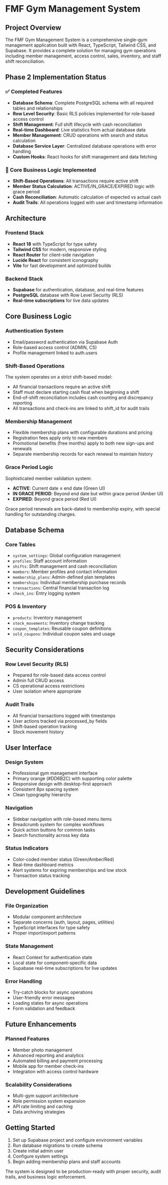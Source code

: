 # FMF Gym Management System

## Project Overview

The FMF Gym Management System is a comprehensive single-gym management application built with React, TypeScript, Tailwind CSS, and Supabase. It provides a complete solution for managing gym operations including member management, access control, sales, inventory, and staff shift reconciliation.

## Phase 2 Implementation Status

### ✅ Completed Features
- **Database Schema**: Complete PostgreSQL schema with all required tables and relationships
- **Row Level Security**: Basic RLS policies implemented for role-based access control
- **Shift Management**: Full shift lifecycle with cash reconciliation
- **Real-time Dashboard**: Live statistics from actual database data
- **Member Management**: CRUD operations with search and status calculation
- **Database Service Layer**: Centralized database operations with error handling
- **Custom Hooks**: React hooks for shift management and data fetching

### 🔄 Core Business Logic Implemented
- **Shift-Based Operations**: All transactions require active shift
- **Member Status Calculation**: ACTIVE/IN_GRACE/EXPIRED logic with grace period
- **Cash Reconciliation**: Automatic calculation of expected vs actual cash
- **Audit Trails**: All operations logged with user and timestamp information

## Architecture

### Frontend Stack
- **React 18** with TypeScript for type safety
- **Tailwind CSS** for modern, responsive styling
- **React Router** for client-side navigation
- **Lucide React** for consistent iconography
- **Vite** for fast development and optimized builds

### Backend Stack
- **Supabase** for authentication, database, and real-time features
- **PostgreSQL** database with Row Level Security (RLS)
- **Real-time subscriptions** for live data updates

## Core Business Logic

### Authentication System
- Email/password authentication via Supabase Auth
- Role-based access control (ADMIN, CS)
- Profile management linked to auth.users

### Shift-Based Operations
The system operates on a strict shift-based model:
- All financial transactions require an active shift
- Staff must declare starting cash float when beginning a shift
- End-of-shift reconciliation includes cash counting and discrepancy reporting
- All transactions and check-ins are linked to shift_id for audit trails

### Membership Management
- Flexible membership plans with configurable durations and pricing
- Registration fees apply only to new members
- Promotional benefits (free months) apply to both new sign-ups and renewals
- Separate membership records for each renewal to maintain history

### Grace Period Logic
Sophisticated member validation system:
- **ACTIVE**: Current date ≤ end date (Green UI)
- **IN GRACE PERIOD**: Beyond end date but within grace period (Amber UI)
- **EXPIRED**: Beyond grace period (Red UI)

Grace period renewals are back-dated to membership expiry, with special handling for outstanding charges.

## Database Schema

### Core Tables
- `system_settings`: Global configuration management
- `profiles`: Staff account information
- `shifts`: Shift management and cash reconciliation
- `members`: Member profiles and contact information
- `membership_plans`: Admin-defined plan templates
- `memberships`: Individual membership purchase records
- `transactions`: Central financial transaction log
- `check_ins`: Entry logging system

### POS & Inventory
- `products`: Inventory management
- `stock_movements`: Inventory change tracking
- `coupon_templates`: Reusable coupon definitions
- `sold_coupons`: Individual coupon sales and usage

## Security Considerations

### Row Level Security (RLS)
- Prepared for role-based data access control
- Admin full CRUD access
- CS operational access restrictions
- User isolation where appropriate

### Audit Trails
- All financial transactions logged with timestamps
- User actions tracked via processed_by fields
- Shift-based operation tracking
- Stock movement history

## User Interface

### Design System
- Professional gym management interface
- Primary orange (#DD6B2C) with supporting color palette
- Responsive design with desktop-first approach
- Consistent 8px spacing system
- Clean typography hierarchy

### Navigation
- Sidebar navigation with role-based menu items
- Breadcrumb system for complex workflows
- Quick action buttons for common tasks
- Search functionality across key data

### Status Indicators
- Color-coded member status (Green/Amber/Red)
- Real-time dashboard metrics
- Alert systems for expiring memberships and low stock
- Transaction status tracking

## Development Guidelines

### File Organization
- Modular component architecture
- Separate concerns (auth, layout, pages, utilities)
- TypeScript interfaces for type safety
- Proper import/export patterns

### State Management
- React Context for authentication state
- Local state for component-specific data
- Supabase real-time subscriptions for live updates

### Error Handling
- Try-catch blocks for async operations
- User-friendly error messages
- Loading states for async operations
- Form validation and feedback

## Future Enhancements

### Planned Features
- Member photo management
- Advanced reporting and analytics
- Automated billing and payment processing
- Mobile app for member check-ins
- Integration with access control hardware

### Scalability Considerations
- Multi-gym support architecture
- Role permission system expansion
- API rate limiting and caching
- Data archiving strategies

## Getting Started

1. Set up Supabase project and configure environment variables
2. Run database migrations to create schema
3. Create initial admin user
4. Configure system settings
5. Begin adding membership plans and staff accounts

The system is designed to be production-ready with proper security, audit trails, and business logic enforcement.